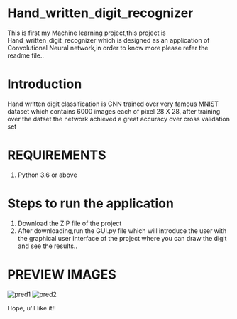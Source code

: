 # Hand_written_digit_recognizer
This is first my Machine learning project,this project is Hand_written_digit_recognizer which is designed as an application of Convolutional Neural network,in order to know more please refer the readme file..

# Introduction 
Hand written digit classification is CNN trained over very famous MNIST dataset which contains 6000 images each of pixel 28 X 28, after training over the datset the network achieved a great accuracy over cross validation set

# REQUIREMENTS 
1. Python 3.6 or above 

# Steps to run the application
1. Download the ZIP file of the project
2. After downloading,run the GUI.py file which will introduce the user with the graphical user interface of the project where you can draw the digit and see the results..

# PREVIEW IMAGES 
![pred1](https://user-images.githubusercontent.com/84433782/128631825-0ad21c00-bff4-4e9f-8be8-1d339ceb4049.png)  ![pred2](https://user-images.githubusercontent.com/84433782/128631841-313b691d-270e-44bd-bdd0-04123e11fd86.png)

Hope, u'll like it!!
